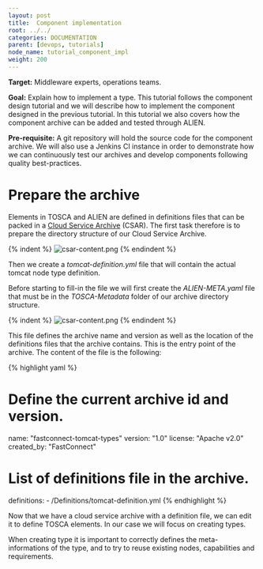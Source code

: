 ```yaml
---
layout: post
title:  Component implementation
root: ../../
categories: DOCUMENTATION
parent: [devops, tutorials]
node_name: tutorial_component_impl
weight: 200
---
```


**Target:** Middleware experts, operations teams.

**Goal:** Explain how to implement a type. This tutorial follows the component design tutorial and we will describe how to implement the component designed in the previous tutorial. In this tutorial we also covers how the component archive can be added and tested through ALIEN.

**Pre-requisite:** A git repository will hold the source code for the component archive. We will also use a Jenkins CI instance in order to demonstrate how we can continuously test our archives and develop components following quality best-practices.

# Prepare the archive

Elements in TOSCA and ALIEN are defined in definitions files that can be packed in a [Cloud Service Archive](#/documentation/1.0.0/concepts/tosca.html) (CSAR). The first task therefore is to prepare the directory structure of our Cloud Service Archive.

{% indent %}
![csar-content.png](../../images/tutorial-tomcat-csar-1.png)
{% endindent %}

Then we create a _tomcat-definition.yml_ file that will contain the actual tomcat node type definition.

Before starting to fill-in the file we will first create the _ALIEN-META.yaml_ file that must be in the _TOSCA-Metadata_ folder of our archive directory structure.

{% indent %}
![csar-content.png](../../images/tutorial-tomcat-csar-2.png)
{% endindent %}

This file defines the archive name and version as well as the location of the definitions files that the archive contains. This is the entry point of the archive. The content of the file is the following:

{% highlight yaml %}
# Define the current archive id and version.
name: "fastconnect-tomcat-types"
version: "1.0"
license: "Apache v2.0"
created_by: "FastConnect"

# List of definitions file in the archive.
definitions:
    - /Definitions/tomcat-definition.yml
{% endhighlight %}

Now that we have a cloud service archive with a definition file, we can edit it to define TOSCA elements. In our case we will focus on creating types.

When creating type it is important to correctly defines the meta-informations of the type, and to try to reuse existing nodes, capabilities and requirements.
